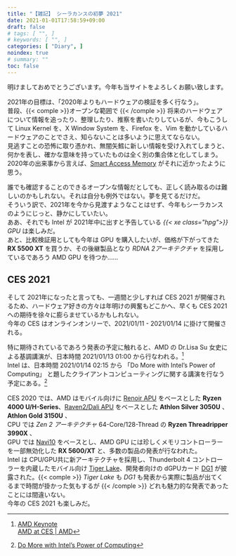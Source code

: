 ```yaml
---
title: "【雑記】 シーラカンスの初夢 2021"
date: 2021-01-01T17:58:59+09:00
draft: false
# tags: [ "", ]
# keywords: [ "", ]
categories: [ "Diary", ]
noindex: true
# summary: ""
toc: false
---
```


明けましておめでとうございます。今年も当サイトをよろしくお願い致します。  

2021年の目標は、「2020年よりもハードウェアの検証を多く行なう」。  
普段、{{< comple >}}オープンな範囲で {{< /comple >}} 将来のハードウェアについて情報を追ったり、整理したり、推察を書いたりしているが、今もこうして Linux Kernel を、X Window System を、Firefox を、Vim を動かしているハードウェアのことでさえ、知らないことは多いように思えてならない。  
見逃すことの恐怖に取り憑かれ、無闇矢鱈に新しい情報を受け入れてしまうと、何かを表し、確かな意味を持っていたものは全く別の集合体と化してしまう。  
2020年の出来事から言えば、[Smart Access Memory](/tags/smart_access_memory) がそれに近かったように思う。  

誰でも確認することのできるオープンな情報だとしても、正しく読み取るのは難しいのかもしれない。それは自分も例外ではない。夢を見てるだけだ。  
そういう訳で、2021年を今から見渡すようなことはせず、今年もシーラカンスのようにじっと、静かにしていたい。  
ああ、それでも Intel が 2021年中に出すと予告している *{{< xe class="hpg">}} GPU* は楽しみだ。  
あと、比較検証用としても今年は GPU を購入したいが、価格が下がってきた **RX 5500 XT** を買うか、その後継製品となり *RDNA 2アーキテクチャ* を採用しているであろう AMD GPU を待つか……  

## CES 2021

そして 2021年になったと言っても、一週間と少しすれば CES 2021 が開催されるため、ハードウェア好きの方々は年明けの興奮もどこかへ、早くも CES 2021 への期待を徐々に膨らませているかもしれない。  
今年の CES はオンラインオンリーで、2021/01/11 - 2021/01/14 に掛けて開催される。  

特に期待されているであろう発表の予定に触れると、AMD の Dr.Lisa Su 女史による基調講演が、日本時間 2021/01/13 01:00 から行なわれる。[^ces2021-amd-keynote]  
Intel は、日本時間 2021/01/14 02:15 から 「Do More with Intel’s Power of Computing」 と題したクライアントコンピューティングに関する講演を行なう予定にある。[^ces2021-intel]  

[^ces2021-amd-keynote]: [AMD Keynote](https://digital.ces.tech/sessions/123407f2-3ad9-4b35-9155-f676b7006e7c?source=sessions) <br> [AMD at CES | AMD](https://www.amd.com/en/events/ces)
[^ces2021-intel]: [Do More with Intel’s Power of Computing](https://digital.ces.tech/sessions/cdbc3929-57b0-4e09-8db0-79ce05da141a?source=sessions)

CES 2020 では、AMD はモバイル向けに [Renoir APU](/tags/renoir) をベースとした **Ryzen 4000 U/H-Series**、[Raven2/Dali APU](/tags/dali) をベースとした **Athlon Silver 3050U** 、**Athlon Gold 3150U** 、  
CPU では *Zen 2 アーキテクチャ* 64-Core/128-Thread の **Ryzen Threadripper 3990X** 、  
GPU では [Navi10](/tags/navi10) をベースとし、AMD GPU には珍しくメモリコントローラーを一部無効化した **RX 5600/XT** と、多数の製品の発表が行なわれた。  
Intel は CPU/GPU共に新アーキテクチャを採用し、Thunderbolt 4 コントローラーを内蔵したモバイル向け [Tiger Lake](/tags/tiger_lake)、開発者向けの dGPUカード [DG1](/tags/dg1) が披露された。{{< comple >}} *Tiger Lake* も *DG1* も発表から実際に製品が出てくるまで時間が掛かった気もするが {{< /comple >}} どれも魅力的な発表であったことには間違いない。  
今年の CES 2021 も楽しみだ。  

